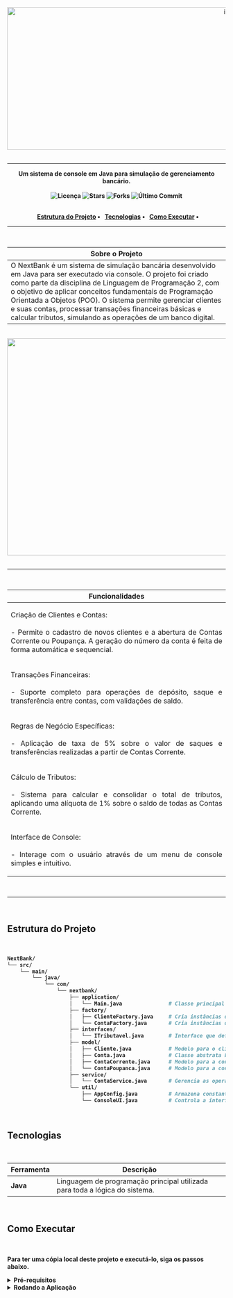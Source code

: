 <div align="center"\>
  <img width="1024" height="329" alt="image" src="https://github.com/user-attachments/assets/842cfd8d-5441-4371-b479-fe06753c0d8d" />
</div>

<br>

-----

<div align="center"\>
  <strong>Um sistema de console em Java para simulação de gerenciamento bancário.</strong\>
</div>

<br>

<div align="center">
  <img src="https://img.shields.io/github/license/OfAndreS/NextBank?style=for-the-badge" alt="Licença">
  <img src="https://img.shields.io/github/stars/OfAndreS/NextBank?style=for-the-badge" alt="Stars">
  <img src="https://img.shields.io/github/forks/OfAndreS/NextBank?style=for-the-badge" alt="Forks">
  <img src="https://img.shields.io/github/last-commit/OfAndreS/NextBank?style=for-the-badge" alt="Último Commit">
</div>

<br>

<p align="center">
  <a href="#estrutura-do-projeto">Estrutura do Projeto</a> •
  <a href="#tecnologias">Tecnologias</a> •
  <a href="#como-executar">Como Executar</a> •
</p>

-----

<br>

|**Sobre o Projeto**|
|-|
|O NextBank é um sistema de simulação bancária desenvolvido em Java para ser executado via console. O projeto foi criado como parte da disciplina de Linguagem de Programação 2, com o objetivo de aplicar conceitos fundamentais de Programação Orientada a Objetos (POO). O sistema permite gerenciar clientes e suas contas, processar transações financeiras básicas e calcular tributos, simulando as operações de um banco digital.|

<br>

<div align="center"\>
  <img width="1102" height="500" alt="image" src="https://github.com/user-attachments/assets/c6fc7925-3a6c-4189-8d06-afb3a99ba65a" />
</div>

<br>

-----

<br>

| **Funcionalidades** |
|---|
| <p align="justify">  Criação de Clientes e Contas: <br> <br> -  Permite o cadastro de novos clientes e a abertura de Contas Corrente ou Poupança. A geração do número da conta é feita de forma automática e sequencial. </p> |
| <p align="justify">Transações Financeiras: <br> <br> - Suporte completo para operações de depósito, saque e transferência entre contas, com validações de saldo. </p> |
| <p align="justify"> Regras de Negócio Específicas: <br> <br> - Aplicação de taxa de 5% sobre o valor de saques e transferências realizadas a partir de Contas Corrente. </p> |
| <p align="justify"> Cálculo de Tributos: <br> <br> - Sistema para calcular e consolidar o total de tributos, aplicando uma alíquota de 1% sobre o saldo de todas as Contas Corrente. </p> |
| <p align="justify"> Interface de Console: <br> <br> - Interage com o usuário através de um menu de console simples e intuitivo. </p> |

<br>

-----

<br>

## **Estrutura do Projeto**
<br>

```bash
NextBank/
└── src/
    └── main/
        └── java/
            └── com/
                └── nextbank/
                    ├── application/
                    │   └── Main.java               # Classe principal que inicia a aplicação e o menu.
                    ├── factory/
                    │   ├── ClienteFactory.java     # Cria instâncias de Cliente.
                    │   └── ContaFactory.java       # Cria instâncias de Conta (Corrente ou Poupança).
                    ├── interfaces/
                    │   └── ITributavel.java        # Interface que define o contrato para cálculo de tributos.
                    ├── model/
                    │   ├── Cliente.java            # Modelo para o cliente.
                    │   ├── Conta.java              # Classe abstrata base para os tipos de contas.
                    │   ├── ContaCorrente.java      # Modelo para a conta corrente.
                    │   └── ContaPoupanca.java      # Modelo para a conta poupança.
                    ├── service/
                    │   └── ContaService.java       # Gerencia as operações de contas e clientes.
                    └── util/
                        ├── AppConfig.java          # Armazena constantes e configurações da aplicação.
                        └── ConsoleUI.java          # Controla a interface do usuário no console.
```

<br>

## **Tecnologias**

<br>

| Ferramenta | Descrição |
|-----------|----------------------------------------------------------------|
| **Java** | Linguagem de programação principal utilizada para toda a lógica do sistema. |

<br>

## **Como Executar**

<br>

Para ter uma cópia local deste projeto e executá-lo, siga os passos abaixo.

<details>
  <summary><strong>Pré-requisitos</strong></summary>
  
  - Você vai precisar do Java Development Kit (JDK) instalado na sua máquina.
  - Você vai precisar do Git instalado na sua máquina para clonar o repositório.
  - É bom ter um editor de texto como o VS Code ou uma IDE como IntelliJ ou Eclipse.

</details>

<details>
  <summary><strong>Rodando a Aplicação</strong></summary>

<br>

1 ) **Clone o repositório:**

```bash
git clone https://github.com/OfAndreS/FastDelivery.git
````

2 ) **Navegue até o diretório `src` do projeto:**

```bash
cd NextBank
```

3 ) **Compile todos os arquivos Java a partir do diretório `src`:**

```bash
# Para sistemas baseados em Unix (Linux, macOS)
mkdir -p bin && javac -d bin $(find src/main/java -name "*.java")

# Para Windows (PowerShell)
if (-not (Test-Path -Path "bin")) { New-Item -ItemType Directory -Path "bin" }; javac -d bin (Get-ChildItem -Recurse -Path src/main/java -Filter *.java).FullName
```

4 ) **Execute a classe principal a partir do diretório `src`:**

```bash
java -cp bin com.nextbank.application.Main
```

</details>
